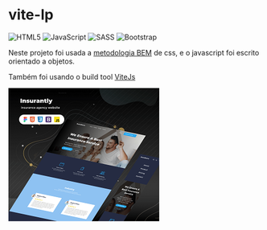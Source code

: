 # vite-lp

![HTML5](https://img.shields.io/badge/html5-%23E34F26.svg?style=for-the-badge&logo=html5&logoColor=white)
![JavaScript](https://img.shields.io/badge/javascript-%23323330.svg?style=for-the-badge&logo=javascript&logoColor=%23F7DF1E)
![SASS](https://img.shields.io/badge/SASS-hotpink.svg?style=for-the-badge&logo=SASS&logoColor=white)
![Bootstrap](https://img.shields.io/badge/bootstrap-%23563D7C.svg?style=for-the-badge&logo=bootstrap&logoColor=white)

Neste projeto foi usada a [metodologia BEM][5] de css, e o javascript foi escrito orientado a objetos.

Também foi usando o build tool [ViteJs][2]

![thumbnail][3]

[2]: https://vitejs.dev
[3]: ./thumbnail.png
[5]: https://en.bem.info/methodology/
